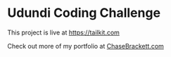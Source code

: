 # Udundi Coding Challenge

This project is live at https://tailkit.com

Check out more of my portfolio at [ChaseBrackett.com](https://www.chasebrackett.com/coding)
